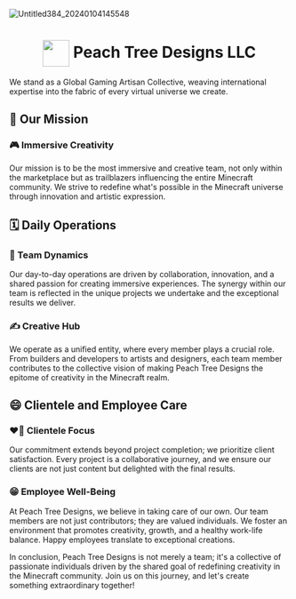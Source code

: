 

![Untitled384_20240104145548](https://github.com/PeachTreeDesignsLLC/PeachTreeDesignsLLC/assets/157932144/85dc7003-3ee3-4d5c-9dbe-346adbf82c35)
<h1 align="center">
  <img src= "https://github.com/PeachTreeDesignsLLC/PeachTreeDesignsLLC/assets/157932144/801cccd2-2571-4bfe-89b2-fe7dd1a935e6" width=48, height=48, align="center">
  Peach Tree Designs LLC
</h1>
<p>We stand as a Global Gaming Artisan Collective, weaving international expertise into the fabric of every virtual universe we create.
  <h2>🤝 Our Mission</h2>
  <h3>🎮 Immersive Creativity</h3>
  Our mission is to be the most immersive and creative team, not only within the marketplace but as trailblazers influencing the entire Minecraft community. We strive to redefine what's possible in the Minecraft universe through innovation and artistic expression.
</p>
<p>
  <h2>🗓️ Daily Operations</h2>
  <h3>🙌 Team Dynamics</h3>
  Our day-to-day operations are driven by collaboration, innovation, and a shared passion for creating immersive experiences. The synergy within our team is reflected in the unique projects we undertake and the exceptional results we deliver.
  <h3>✍️ Creative Hub</h3>
  We operate as a unified entity, where every member plays a crucial role. From builders and developers to artists and designers, each team member contributes to the collective vision of making Peach Tree Designs the epitome of creativity in the Minecraft realm.
</p>
<p>
  <h2>😄 Clientele and Employee Care</h2>
  <h3>❤️‍🔥 Clientele Focus</h3>
  Our commitment extends beyond project completion; we prioritize client satisfaction. Every project is a collaborative journey, and we ensure our clients are not just content but delighted with the final results.
  <h3>😁 Employee Well-Being</h3>
  At Peach Tree Designs, we believe in taking care of our own. Our team members are not just contributors; they are valued individuals. We foster an environment that promotes creativity, growth, and a healthy work-life balance. Happy employees translate to exceptional creations.

  In conclusion, Peach Tree Designs is not merely a team; it's a collective of passionate individuals driven by the shared goal of redefining creativity in the Minecraft community. Join us on this journey, and let's create something extraordinary together!
</p>
<!---
PeachTreeDesignsLLC/PeachTreeDesignsLLC is a ✨ special ✨ repository because its `README.md` (this file) appears on your GitHub profile.
You can click the Preview link to take a look at your changes.
--->
